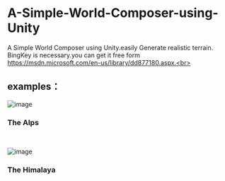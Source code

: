 # A-Simple-World-Composer-using-Unity
A Simple World Composer using Unity.easily Generate realistic terrain. 
BingKey is necessary.you can get it free form https://msdn.microsoft.com/en-us/library/dd877180.aspx.<br>
## examples：<br>
![image](https://github.com/zjwzjw369/A-Simple-World-Composer-using-Unity/raw/master/The%20Alps.png)
<br>
### The Alps
<br>

![image](https://github.com/zjwzjw369/A-Simple-World-Composer-using-Unity/raw/master/The%20Himalayas.png)
<br>
### The Himalaya
<br>
